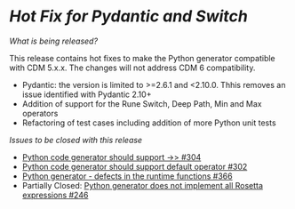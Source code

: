 # _Hot Fix for Pydantic and Switch_

_What is being released?_

This release contains hot fixes to make the Python generator compatible with CDM 5.x.x.  The changes will
not address CDM 6 compatibility.

- Pydantic: the version is limited to >=2.6.1 and <2.10.0.  Thhis removes an issue identified with Pydantic 2.10+
- Addition of support for the Rune Switch, Deep Path, Min and Max operators
- Refactoring of test cases including addition of more Python unit tests

_Issues to be closed with this release_
- [Python code generator should support ->> #304](https://github.com/REGnosys/rosetta-code-generators/issues/304)
- [Python code generator should support default operator #302](https://github.com/REGnosys/rosetta-code-generators/issues/302)
- [Python generator - defects in the runtime functions #366](https://github.com/REGnosys/rosetta-code-generators/issues/366)
- Partially Closed: [Python generator does not implement all Rosetta expressions #246](https://github.com/REGnosys/rosetta-code-generators/issues/246)

